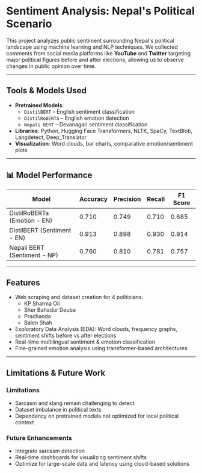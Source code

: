 #  Sentiment Analysis: Nepal's Political Scenario

This project analyzes public sentiment surrounding Nepal's political landscape using machine learning and NLP techniques. We collected comments from social media platforms like **YouTube** and **Twitter** targeting major political figures before and after elections, allowing us to observe changes in public opinion over time.

---

##  Tools & Models Used

- **Pretrained Models**:
  - `DistilBERT` – English sentiment classification
  - `DistilRoBERTa` – English emotion detection
  - `Nepali BERT` – Devanagari sentiment classification
- **Libraries**: Python, Hugging Face Transformers, NLTK, SpaCy, TextBlob, Langdetect, Deep_Translator
- **Visualization**: Word clouds, bar charts, comparative emotion/sentiment plots

---

## 📊 Model Performance

| Model                          | Accuracy | Precision | Recall | F1 Score |
|-------------------------------|----------|-----------|--------|----------|
| DistilRoBERTa (Emotion - EN)  | 0.710    | 0.749     | 0.710  | 0.685    |
| DistilBERT (Sentiment - EN)   | 0.913    | 0.898     | 0.930  | 0.914    |
| Nepali BERT (Sentiment - NP)  | 0.760    | 0.810     | 0.781  | 0.757    |

---

## Features

- Web scraping and dataset creation for 4 politicians:
  - KP Sharma Oli
  - Sher Bahadur Deuba
  - Prachanda
  - Balen Shah
- Exploratory Data Analysis (EDA): Word clouds, frequency graphs, sentiment shifts before vs after elections
- Real-time multilingual sentiment & emotion classification
- Fine-grained emotion analysis using transformer-based architectures

---

## Limitations & Future Work

### Limitations
- Sarcasm and slang remain challenging to detect
- Dataset imbalance in political texts
- Dependency on pretrained models not optimized for local political context

### Future Enhancements
- Integrate sarcasm detection
- Real-time dashboards for visualizing sentiment shifts
- Optimize for large-scale data and latency using cloud-based solutions
